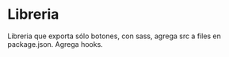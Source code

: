 # Libreria

Libreria que exporta sólo botones, con sass, agrega src a files en package.json.
Agrega hooks.

